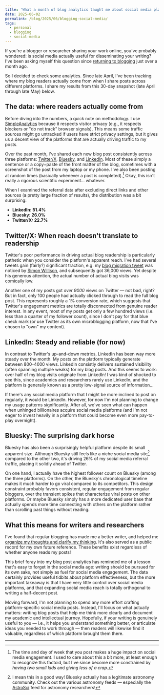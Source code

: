 ```yaml
---
title: 'What a month of blog analytics taught me about social media platforms'
date: 2025-06-02
permalink: /blog/2025/06/blogging-social-media/
tags:
  - personal
  - blogging
  - social-media
---
```


If you're a blogger or researcher sharing your work online, you've probably wondered: is social media actually useful for disseminating your writing? I've been asking myself this question since [returning to blogging](https://jwuphysics.github.io/blog/2025/04/hello-world-again/) just over a month ago. 

So I decided to check some analytics. Since late April, I've been tracking where my blog readers actually come from when I share posts across different platforms. I share my results from this 30-day snapshot (late April through late May) below.

## The data: where readers actually come from

Before diving into the numbers, a quick note on methodology. I use [SimpleAnalytics](https://simpleanalytics.com/) because it respects visitor privacy (e.g., it respects blockers or "do not track" browser signals). This means some traffic sources might go untracked if users have strict privacy settings, but it gives us a decent view of the platforms that are actually driving traffic to my posts.

Over the past month, I've shared each new blog post consistently across three platforms: [Twitter/X](https://twitter.com/jwuphysics), [Bluesky](https://bsky.app/profile/jwuphysics.bsky.social), and [LinkedIn](https://www.linkedin.com/in/jwuphysics/). Most of these simply a sentence or a copy+paste of the front matter of the blog, sometimes with a screenshot of the post from my laptop or my phone. I've also been posting at random times (basically whenever a post is completed).[^1] Okay, this isn't really a rigorous scientific experiment... whatever. 

When I examined the referral data after excluding direct links and other sources (a pretty large fraction of results), the distribution was a bit surprising:
- **LinkedIn: 51.4%**  
- **Bluesky: 26.0%**  
- **Twitter/X: 22.7%**

## Twitter/X: When reach doesn't translate to readership

Twitter's poor performance in driving actual blog readership is particularly pathetic when you consider the platform's apparent reach. I've had several tweets gain (fairly?) significant traction, e.g. my [blog migration tweet](https://x.com/simonw/status/1915423828987228385) was noticed by [Simon Willison](https://simonwillison.net/), and subsequently got 36,000 views. Yet despite his generous attention, the actual number of actual blog visits was comically low.

Another one of my posts got *over 9000* views on Twitter — not bad, right? But in fact, only 100 people had actually clicked through to read the full blog post. This represents roughly a 1% conversion rate, which suggests that Twitter's engagement metrics are totally disconnected from genuine reader interest. In any event, most of my posts get only a few hundred views (i.e. less than a quarter of my follower count), since I don't pay for that blue check mark (or use Twitter as its own microblogging platform, now that I've chosen to "own" my content).

## LinkedIn: Steady and reliable (for now)

In contrast to Twitter's up-and-down metrics, LinkedIn has been way more steady over the month. My posts on the platform typically generate between 800–4000 views. LinkedIn consistly delivers sustained visibility (often spanning multiple weaks) for my blog posts. And this seems to work: over half of my blog visits originate from LinkedIn! I was kind of shocked to see this, since academics and researchers rarely use LinkedIn, and the platform is generally known as a pretty low-signal source of information...

If there's any social media platform that I might be more inclined to post on regularly, it would be LinkedIn. However, for now I'm not planning to change my usage patterns significantly. After all, we've seen what can happen when unhinged billionaires acquire social media platforms (and I'm not eager to invest heavily in a platform that could become even more pay-to-play overnight).

## Bluesky: The surprising dark horse

Bluesky has also been a surprisingly helpful platform despite its small apparent size. Although Bluesky still feels like a niche social media site[^2] compared to the other two, it's driving 26% of my social media referral traffic, placing it solidly ahead of Twitter.

On one hand, I actually have the highest follower count on Bluesky (among the three platforms). On the other, the Bluesky's chronological timeline makes it much harder to go viral compared to its competitors. This design constraint probably favors consistent, regular engagement from regular bloggers, over the transient spikes that characterize viral posts on other platforms. Or maybe Bluesky simply has a more dedicated user base that actually spends more time connecting with others on the platform rather than scrolling past things without reading.

## What this means for writers and researchers

I've found that regular blogging has made me a better writer, and helped me [organize my thoughts and clarify my thinking](https://jwuphysics.github.io/blog/2025/04/lowering-the-barrier-for-writing/). It's also served as a public record for my own future reference. These benefits exist regardless of whether anyone reads my posts! 

This brief foray into my blog post analytics has reminded me of a lesson that's easy to forget in the social media age: writing should be pursued for its own sake, not simply as fuel for social media engagement. The data certainly provides useful tidbits about platform effectiveness, but the more important takeaway is that I have very little control over social media platforms, and that expanding social media reach is totally orthogonal to writing a half-decent post.

Moving forward, I'm not planning to spend any more effort crafting platform-specific social media posts. Instead, I'll focus on what actually matters: writing blog posts that help me think more clearly and document my academic and intellectual journey. Hopefully, if your writing is genuinely useful to you — i.e., it helps you understand something better, or articulate ideas you needed to work through — then readers will likewise find it valuable, regardless of which platform brought them there.

---
[^1]: The time and day of week that you post makes a huge impact on social media engagement. I used to care about this a bit more, at least enough to recognize this factoid, but I've since become more constrained by *having two small kids* and *giving less of a crap*.
[^2]: I mean this in a good way! Bluesky actually has a legitimate astronomy community. Check out the various astronomy feeds — especially the [AstroSci](https://bsky.app/profile/did:plc:jcoy7v3a2t4rcfdh6i4kza25/feed/research) feed for astronomy researchers!
